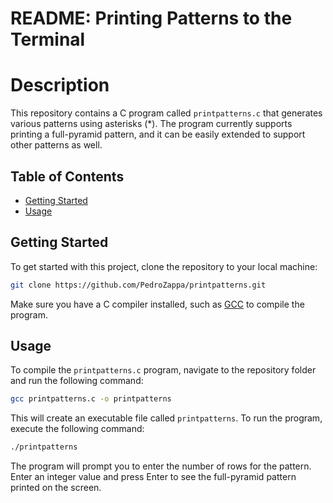 # README: Printing Patterns to the Terminal

# Description

This repository contains a C program called `printpatterns.c` that generates various patterns using asterisks (*). The program currently supports printing a full-pyramid pattern, and it can be easily extended to support other patterns as well.

## Table of Contents

- [Getting Started](#getting-started)
- [Usage](#usage)

## Getting Started

To get started with this project, clone the repository to your local machine:

```bash
git clone https://github.com/PedroZappa/printpatterns.git
```

Make sure you have a C compiler installed, such as [GCC](https://gcc.gnu.org/) to compile the program.

## Usage

To compile the `printpatterns.c` program, navigate to the repository folder and run the following command:

```bash
gcc printpatterns.c -o printpatterns
```

This will create an executable file called `printpatterns`. To run the program, execute the following command:

```bash
./printpatterns
```

The program will prompt you to enter the number of rows for the pattern. Enter an integer value and press Enter to see the full-pyramid pattern printed on the screen.

